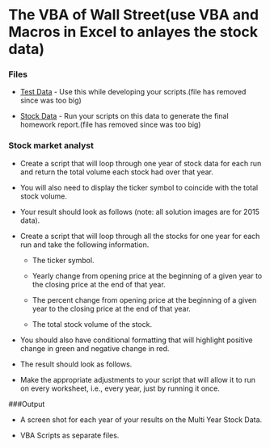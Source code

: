# The VBA of Wall Street(use VBA and Macros in Excel to anlayes the  stock data)

### Files

* [Test Data](Resources/alphabetical_testing.xlsx) - Use this while developing your scripts.(file has removed since was too big)

* [Stock Data](Resources/Multiple_year_stock_data.xlsx) - Run your scripts on this data to generate the final homework report.(file has removed since was too big)

### Stock market analyst


* Create a script that will loop through one year of stock data for each run and return the total volume each stock had over that year.

* You will also need to display the ticker symbol to coincide with the total stock volume.

* Your result should look as follows (note: all solution images are for 2015 data).

* Create a script that will loop through all the stocks for one year for each run and take the following information.

  * The ticker symbol.

  * Yearly change from opening price at the beginning of a given year to the closing price at the end of that year.

  * The percent change from opening price at the beginning of a given year to the closing price at the end of that year.

  * The total stock volume of the stock.

* You should also have conditional formatting that will highlight positive change in green and negative change in red.

* The result should look as follows.

* Make the appropriate adjustments to your script that will allow it to run on every worksheet, i.e., every year, just by running it once.

###Output
  * A screen shot for each year of your results on the Multi Year Stock Data.

  * VBA Scripts as separate files.






